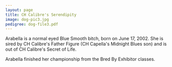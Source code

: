 ```yaml
---
layout: page
title: CH Calibre's Serendipity
image: dog-pic3.jpg
pedigree: dog-file3.pdf
---
```


Arabella is a normal eyed Blue Smooth bitch, born on June 17, 2002. She is sired by CH Calibre's Father
Figure (CH Capella's Midnight Blues son) and is out of CH Calibre's Secret of Life.

Arabella finished her championship from the Bred By Exhibitor classes.